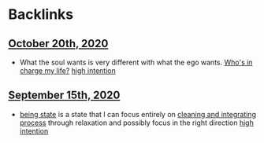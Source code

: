 
# Backlinks
## [October 20th, 2020](<October 20th, 2020.md>)
- What the soul wants is very different with what the ego wants. [Who's in charge my life?](<Who's in charge my life?.md>) [high intention](<high intention.md>)

## [September 15th, 2020](<September 15th, 2020.md>)
- [being state](<being state.md>) is a state that I can focus entirely on [cleaning and integrating process](<cleaning and integrating process.md>) through relaxation and possibly focus in the right direction [high intention](<high intention.md>)

